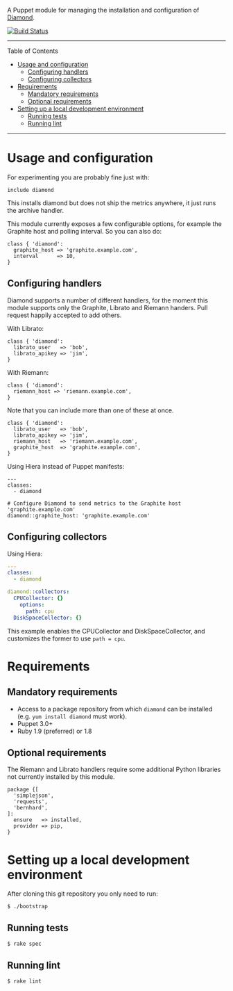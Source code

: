 A Puppet module for managing the installation and configuration of [Diamond](https://github.com/BrightcoveOS/Diamond).

[![Build Status](https://travis-ci.org/miguno/puppet-diamond.png?branch=master)](https://travis-ci.org/miguno/puppet-diamond)

---

Table of Contents

* <a href="#usage">Usage and configuration</a>
    * <a href="#handlers">Configuring handlers</a>
    * <a href="#collectors">Configuring collectors</a>
* <a href="#requirements">Requirements</a>
    * <a href="#mandatory-reqs">Mandatory requirements</a>
    * <a href="#optional-reqs">Optional requirements</a>
* <a href="#development-enviroment">Setting up a local development environment</a>
    * <a href="#tests">Running tests</a>
    * <a href="#lint">Running lint</a>

---

<a name="usage"></a>

# Usage and configuration

For experimenting you are probably fine just with:

    include diamond

This installs diamond but does not ship the metrics anywhere, it just runs the archive handler.

This module currently exposes a few configurable options, for example the Graphite host and polling interval.  So you can
also do:

    class { 'diamond':
      graphite_host => 'graphite.example.com',
      interval      => 10,
    }


<a name="handlers"></a>

## Configuring handlers

Diamond supports a number of different handlers, for the moment this module supports only the Graphite, Librato and
Riemann handers.  Pull request happily accepted to add others.

With Librato:

    class { 'diamond':
      librato_user   => 'bob',
      librato_apikey => 'jim',
    }

With Riemann:

    class { 'diamond':
      riemann_host => 'riemann.example.com',
    }

Note that you can include more than one of these at once.

    class { 'diamond':
      librato_user   => 'bob',
      librato_apikey => 'jim',
      riemann_host   => 'riemann.example.com',
      graphite_host  => 'graphite.example.com',
    }

Using Hiera instead of Puppet manifests:

```
---
classes:
  - diamond

# Configure Diamond to send metrics to the Graphite host 'graphite.example.com'
diamond::graphite_host: 'graphite.example.com'
```


<a name="collectors"></a>

## Configuring collectors

Using Hiera:

```yaml
---
classes:
  - diamond

diamond::collectors:
  CPUCollector: {}
    options:
      path: cpu
  DiskSpaceCollector: {}
```

This example enables the CPUCollector and DiskSpaceCollector, and customizes the former to use `path = cpu`.


<a name="requirements"></a>

# Requirements


<a name="mandatory-reqs"></a>

## Mandatory requirements

* Access to a package repository from which `diamond` can be installed (e.g. `yum install diamond` must work).
* Puppet 3.0+
* Ruby 1.9 (preferred) or 1.8


<a name="optional-reqs"></a>

## Optional requirements

The Riemann and Librato handlers require some additional Python libraries not currently installed by this module.

    package {[
      'simplejson',
      'requests',
      'bernhard',
    ]:
      ensure   => installed,
      provider => pip,
    }


<a name="develoment-environment"></a>

# Setting up a local development environment

After cloning this git repository you only need to run:

    $ ./bootstrap


<a name="tests"></a>

## Running tests

    $ rake spec


<a name="lint"></a>

## Running lint

    $ rake lint
